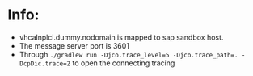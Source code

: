 # Info: 

* vhcalnplci.dummy.nodomain is mapped to sap sandbox host.
* The message server port is 3601
* Through `./gradlew run -Djco.trace_level=5 -Djco.trace_path=. -DcpDic.trace=2` to open the connecting tracing 